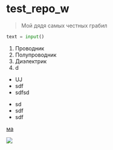 # test_repo_w

> Мой дядя самых честных грабил

```python
text = input()
```
1.	Проводник
2.	Полупроводник
3.	Диэлектрик
4.	d

* UJ
* sdf
* sdfsd


- sd
- sdf
- sdf


[ма](https://www.youtube.com/channel/UC-PZfuG0HYmvxwhIiW7qOWQ)

![](https://miro.medium.com/max/966/1*KoGFSzHVSnX2bbLxR_oIvA.png)
